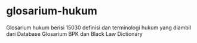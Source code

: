 # glosarium-hukum
Glosarium hukum berisi 15030 definisi dan terminologi hukum yang diambil dari Database Glosarium BPK dan Black Law Dictionary
